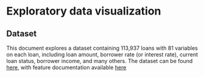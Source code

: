# Exploratory data visualization
## Dataset

This document explores a dataset containing 113,937 loans with 81 variables on each loan, including loan amount, borrower rate (or interest rate), current loan status, borrower income, and many others. 
The dataset can be found [here](https://s3.amazonaws.com/udacity-hosted-downloads/ud651/prosperLoanData.csv),
with feature documentation available [here](https://www.google.com/url?q=https://docs.google.com/spreadsheet/ccc?key%3D0AllIqIyvWZdadDd5NTlqZ1pBMHlsUjdrOTZHaVBuSlE%26usp%3Dsharing&sa=D&ust=1554486256024000)
